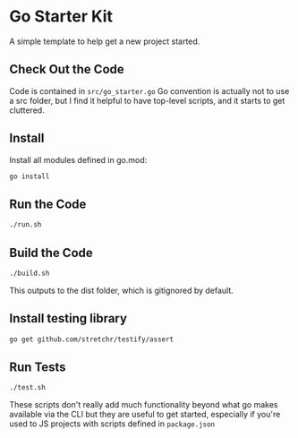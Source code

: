 # Go Starter Kit

A simple template to help get a new project started.

## Check Out the Code

Code is contained in `src/go_starter.go`
Go convention is actually not to use a src folder, but I find it helpful to have top-level scripts, and it starts to get cluttered.

## Install
Install all modules defined in go.mod:
```bash
go install
```

## Run the Code
```bash
./run.sh
```

## Build the Code

```bash
./build.sh
```

This outputs to the dist folder, which is gitignored by default.

## Install testing library

```bash
go get github.com/stretchr/testify/assert
```

## Run Tests

```bash
./test.sh
```

These scripts don't really add much functionality beyond what go makes available via the CLI but they are useful to get started, especially if you're used to JS projects with scripts defined in `package.json`
